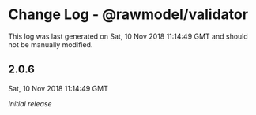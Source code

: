 # Change Log - @rawmodel/validator

This log was last generated on Sat, 10 Nov 2018 11:14:49 GMT and should not be manually modified.

## 2.0.6
Sat, 10 Nov 2018 11:14:49 GMT

*Initial release*

